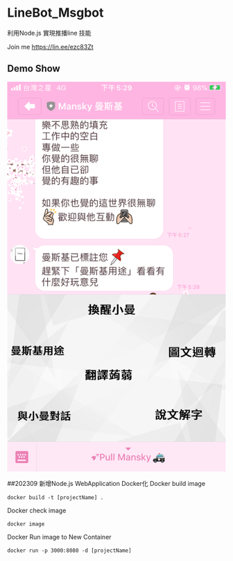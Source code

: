 # LineBot_Msgbot
利用Node.js 實現推播line 技能 

Join me
https://lin.ee/ezc83Zt 
[](https://github.com/tobeywang/LineBot_Msgbot/blob/master/line%20join.png?raw=true)

Demo Show
---
![](https://github.com/tobeywang/LineBot_Msgbot/blob/master/IMG_1222.PNG?raw=true)


##202309 新增Node.js WebApplication Docker化
Docker build image
```
docker build -t [projectName] .
```
Docker check image
```
docker image
```
Docker Run image to New Container
```
docker run -p 3000:8080 -d [projectName]
```
